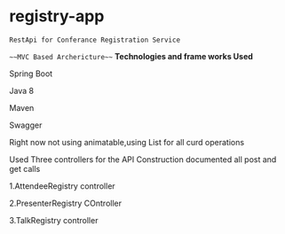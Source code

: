 # registry-app
`RestApi for Conferance Registration Service`

`~~MVC Based Archericture~~`
**Technologies and frame works Used**

Spring Boot
 
Java 8

Maven

Swagger

Right now not using animatable,using List for all curd operations


Used  Three controllers for the API Construction documented all post and get calls 

1.AttendeeRegistry controller

2.PresenterRegistry COntroller

3.TalkRegistry controller



